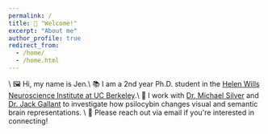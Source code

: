 ```yaml
---
permalink: /
title: 👋 "Welcome!"
excerpt: "About me"
author_profile: true
redirect_from: 
  - /home/
  - /home.html
---
```

\\
🖼️ Hi, my name is Jen.\\
📚 I am a 2nd year Ph.D. student in the [Helen Wills Neuroscience Institute at UC Berkeley](https://neuroscience.berkeley.edu/).\\
🧠 I work with [Dr. Michael Silver](https://argentum.ucbso.berkeley.edu/) and [Dr. Jack Gallant](https://www.gallantlab.org) to investigate how psilocybin changes visual and semantic brain representations. \\
📧 Please reach out via email if you're interested in connecting!
